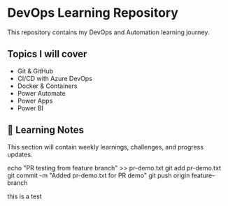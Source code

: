 # DevOps Learning Repository

This repository contains my DevOps and Automation learning journey.

## Topics I will cover
- Git & GitHub
- CI/CD with Azure DevOps
- Docker & Containers
- Power Automate
- Power Apps
- Power BI

## 🌟 Learning Notes
This section will contain weekly learnings, challenges, and progress updates.


echo "PR testing from feature branch" >> pr-demo.txt
git add pr-demo.txt
git commit -m "Added pr-demo.txt for PR demo"
git push origin feature-branch

this is a test

